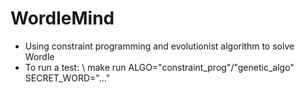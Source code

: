 # WordleMind
- Using constraint programming and evolutionist algorithm to solve Wordle
- To run a test: \\
make run ALGO="constraint_prog"/"genetic_algo" SECRET_WORD="..."
